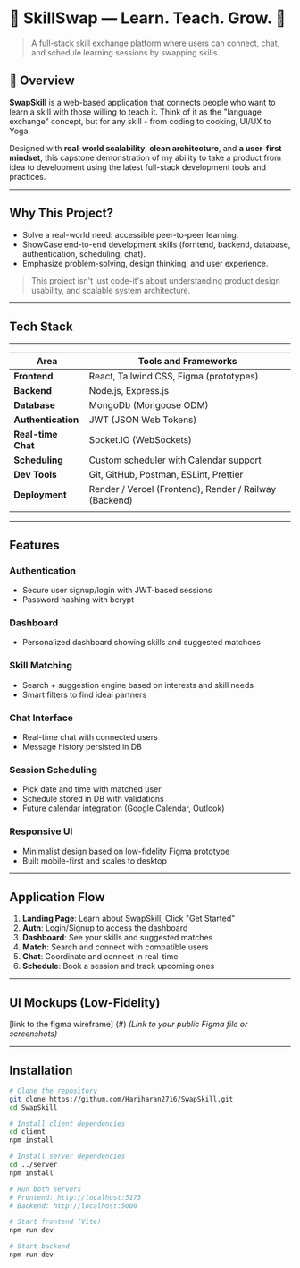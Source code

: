 # 🔁 SkillSwap — Learn. Teach. Grow. 🌱

> A full-stack skill exchange platform where users can connect, chat, and schedule learning sessions by swapping skills.

## 🚀 Overview

**SwapSkill** is a web-based application that connects people who want to learn a skill with those willing to teach it.  Think of it as the "language exchange" concept, but for any skill - from coding to cooking, UI/UX to Yoga.

Designed with **real-world scalability**, **clean architecture**, and **a user-first mindset**, this capstone demonstration of my ability to take a product from idea to development using the latest full-stack development tools and practices.

-----------------------------------------------------------------------------------------------------------------------------------------------------------------------------------------------------------------------
## Why This Project?

- Solve a real-world need: accessible peer-to-peer learning.
- ShowCase end-to-end development skills (forntend, backend, database, authentication, scheduling, chat).
- Emphasize problem-solving, design thinking, and user experience.

> This project isn't just code-it's about understanding product design usability, and scalable system architecture.


-----------------------------------------------------------------------------------------------------------------------------------------------------------------------------------------------------------------------

## Tech Stack

---------------------------------------------------------------------------------------
|  Area                |            Tools and Frameworks                               |
|----------------------|---------------------------------------------------------------|
|  **Frontend**        |  React, Tailwind CSS, Figma (prototypes)                      |
|  **Backend**         |  Node.js, Express.js                                          |
|  **Database**        |  MongoDb  (Mongoose ODM)                                      |
|  **Authentication**  |  JWT (JSON Web Tokens)                                        |
|  **Real-time Chat**  |  Socket.IO (WebSockets)                                       |
|  **Scheduling**      |  Custom scheduler with Calendar support                       |
|  **Dev Tools**       |  Git, GitHub, Postman, ESLint, Prettier                       |
|  **Deployment**      |  Render / Vercel (Frontend), Render / Railway (Backend)       |
|                      |                                                               |
----------------------------------------------------------------------------------------



## Features

### Authentication
- Secure user signup/login with JWT-based sessions
- Password hashing with bcrypt

### Dashboard
- Personalized dashboard showing skills and suggested matchces

### Skill Matching
- Search + suggestion engine based on interests and skill needs
- Smart filters to find ideal partners

### Chat Interface 
- Real-time chat with connected users
- Message history persisted in DB

### Session Scheduling
- Pick date and time with matched user
- Schedule stored in DB with validations
- Future calendar integration (Google Calendar, Outlook)

### Responsive UI
- Minimalist design based on low-fidelity Figma prototype
- Built mobile-first and scales to desktop
- ------------------------------------------------------------------------------------------------------------------------------------------------------------------------------------------------------------------

## Application Flow

1. **Landing Page**: Learn about SwapSkill, Click "Get Started"
2. **Autn**: Login/Signup to access the dashboard
3. **Dashboard**: See your skills and suggested matches
4. **Match**: Search and connect with compatible users
5. **Chat**:  Coordinate and connect in real-time
6. **Schedule**: Book a session and track upcoming ones

---------------------------------------------------------------------------------------------------------------------------------------------------------------------------------------------------------------------

## UI Mockups  (Low-Fidelity)

[link to the figma wireframe] (#) *(Link to your public Figma file or screenshots)*

-----------------------------------------------------------------------------------------------------------------------------------------------------------------------------------------------------------------------

## Installation

```bash
# Clone the repository
git clone https://githum.com/Hariharan2716/SwapSkill.git
cd SwapSkill

# Install client dependencies
cd client
npm install

# Install server dependencies
cd ../server
npm install

# Run both servers
# Frontend: http://localhost:5173
# Backend: http://localhost:5000

# Start frontend (Vite)
npm run dev

# Start backend
npm run dev
